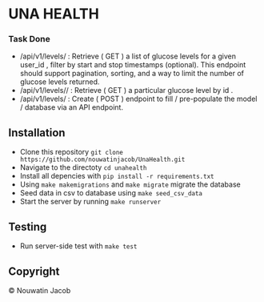 # UNA HEALTH

### Task Done
- /api/v1/levels/ : Retrieve ( GET ) a list of glucose levels for a given
    user_id , filter by start and stop timestamps (optional). This endpoint
    should support pagination, sorting, and a way to limit the number of
    glucose levels returned.
- /api/v1/levels/<id>/ : Retrieve ( GET ) a particular glucose level by id .
- /api/v1/levels/ : Create ( POST )  endpoint to fill / pre-populate the model / database via an API
    endpoint.



## Installation
- Clone this repository ```git clone https://github.com/nouwatinjacob/UnaHealth.git```
- Navigate to the directoty ```cd unahealth```
- Install all depencies with ```pip install -r requirements.txt```
- Using ```make makemigrations``` and ```make migrate``` migrate the database
- Seed data in csv to database using ```make seed_csv_data```
- Start the server by running ```make runserver```

## Testing

- Run server-side test with `make test`


## Copyright

&copy; Nouwatin Jacob
